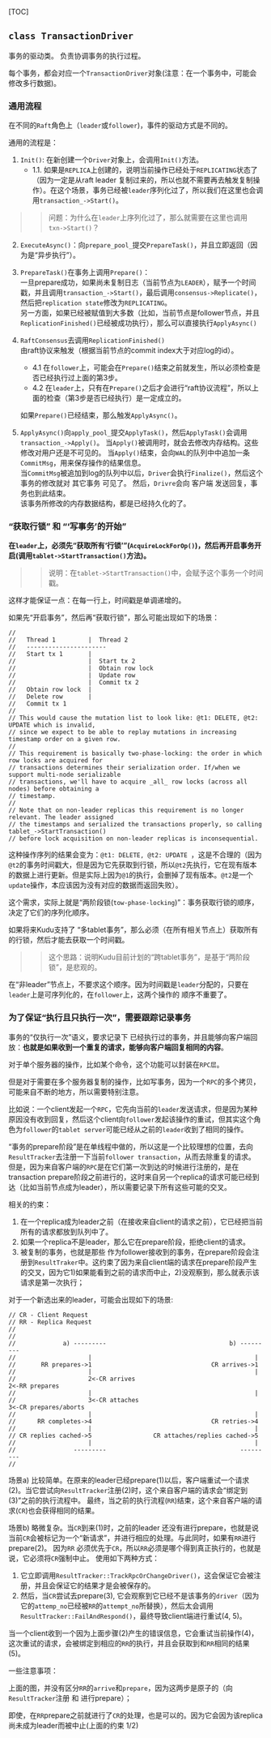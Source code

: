 [TOC]

## `class TransactionDriver`

事务的驱动类。 负责协调事务的执行过程。

每个事务，都会对应一个`TransactionDriver`对象(注意：在一个事务中，可能会修改多行数据)。

### 通用流程

在不同的`Raft`角色上（`leader`或`follower`)，事件的驱动方式是不同的。

通用的流程是：
1. `Init()`: 在新创建一个`Driver`对象上，会调用`Init()`方法。
    + 1.1. 如果是`REPLICA`上创建的，说明当前操作已经处于`REPLICATING`状态了（因为一定是从raft leader 复制过来的，所以也就不需要再去触发复制操作）。在这个场景，事务已经被`leader`序列化过了，所以我们在这里也会调用`transaction_->Start()`。

>> 问题：为什么在`leader`上序列化过了，那么就需要在这里也调用 `txn->Start()`？

2. `ExecuteAsync()`：向`prepare_pool_`提交`PrepareTask()`，并且立即返回（因为是“异步执行”）。
3. `PrepareTask()`在事务上调用`Prepare()`：  
    一旦prepare成功，如果尚未复制日志（当前节点为`LEADER`），赋予一个时间戳，并且调用`transaction_->Start()`，最后调用`consensus->Replicate()`，然后把`replication state`修改为`REPLICATING`。  
    另一方面，如果已经被赋值到大多数（比如，当前节点是follower节点，并且`ReplicationFinished()`已经被成功执行），那么可以直接执行`ApplyAsync()`
4. `RaftConsensus`去调用`ReplicationFinished()`  
    由raft协议来触发（根据当前节点的commit index大于对应log的id）。
    + 4.1  在`follower`上，可能会在`Prepare()`结束之前就发生，所以必须检查是否已经执行过上面的第3步。
    + 4.2  在`leader`上，只有在`Prepare()`之后才会进行“raft协议流程”，所以上面的检查（第3步是否已经执行）是一定成立的。
    
    如果`Prepare()`已经结束，那么触发`ApplyAsync()`。
5. `ApplyAsync()`向`apply_pool_`提交`ApplyTask()`，然后`ApplyTask()`会调用`transaction_->Apply()`。
    当`Apply()`被调用时，就会去修改内存结构。这些修改对用户还是不可见的。 当`Apply()`结束，会向`WAL`的队列中中追加一条`CommitMsg`，用来保存操作的结果信息。  
    当`CommitMsg`被追加到log的队列中以后，`Driver`会执行`Finalize()`，然后这个事务的修改就对 其它事务 可见了。 然后，`Drivre`会向 客户端 发送回复，事务也到此结束。  
    该事务所修改的内存数据结构，都是已经持久化的了。


### “获取行锁” 和 “‘写事务’的开始” 

**在`leader`上，必须先“获取所有‘行锁’”(`AcquireLockForOp()`)，然后再开启事务开启(调用`tablet->StartTransaction()`方法)。**

>> 说明：在`tablet->StartTransaction()`中，会赋予这个事务一个时间戳。

这样才能保证一点：在每一行上，时间戳是单调递增的。

如果先“开启事务”，然后再“获取行锁”，那么可能出现如下的场景：

```
//
//   Thread 1         |  Thread 2
//   ----------------------
//   Start tx 1       |
//                    |  Start tx 2
//                    |  Obtain row lock
//                    |  Update row
//                    |  Commit tx 2
//   Obtain row lock  |
//   Delete row       |
//   Commit tx 1
//
// This would cause the mutation list to look like: @t1: DELETE, @t2: UPDATE which is invalid,
// since we expect to be able to replay mutations in increasing timestamp order on a given row.
//
// This requirement is basically two-phase-locking: the order in which row locks are acquired for
// transactions determines their serialization order. If/when we support multi-node serializable
// transactions, we'll have to acquire _all_ row locks (across all nodes) before obtaining a
// timestamp.
//
// Note that on non-leader replicas this requirement is no longer relevant. The leader assigned
// the timestamps and serialized the transactions properly, so calling tablet_->StartTransaction()
// before lock acquisition on non-leader replicas is inconsequential.
```

这种操作序列的结果会变为：`@t1: DELETE, @t2: UPDATE `，这是不合理的（因为`@t2`的事务时间戳大，但是因为它先获取到行锁，所以`@t2`先执行，它在现有版本的数据上进行更新。但是实际上因为`@1`的执行，会删掉了现有版本。`@t2`是一个`update`操作，本应该因为没有对应的数据而返回失败）。

这个需求，实际上就是“两阶段锁(`tow-phase-locking`)”：事务获取行锁的顺序，决定了它们的序列化顺序。 

如果将来Kudu支持了 “多tablet事务”，那么必须（在所有相关节点上）获取所有的行锁，然后才能去获取一个时间戳。

>> 这个思路：说明Kudu目前计划的“跨tablet事务”，是基于“两阶段锁”，是悲观的。

在“非leader”节点上，不要求这个顺序。因为时间戳是`leader`分配的，只要在`leader`上是可序列化的，在`follower`上，这两个操作的 顺序不重要了。

### 为了保证“执行且只执行一次”，需要跟踪记录事务

事务的“仅执行一次”语义，要求记录下 已经执行过的事务，并且能够向客户端回放：**也就是如果收到一个重复的请求，能够向客户端回复相同的内容**。

对于单个服务器的操作，比如某个命令，这个功能可以封装在`RPC层`。

但是对于需要在多个服务器复制的操作，比如写事务，因为一个`RPC`的多个拷贝，可能来自不断的地方，所以需要特别注意。

比如说：一个client发起一个`RPC`，它先向当前的`leader`发送请求，但是因为某种原因没有收到回复，然后这个client向`follower`发起该操作的重试，但其实这个角色为`follower`的`tablet server`可能已经从之前的`leader`收到了相同的操作。

“事务的prepare阶段”是在单线程中做的，所以这是一个比较理想的位置，去向`ResultTracker`去注册一下当前`follower transaction`，从而去除重复的请求。 但是，因为来自客户端的`RPC`是在它们第一次到达的时候进行注册的，是在 transaction prepare阶段之前进行的，这时来自另一个replica的请求可能已经到达（比如当前节点成为leader），所以需要记录下所有这些可能的交叉。

相关的约束：
1. 在一个replica成为leader之前（在接收来自client的请求之前），它已经把当前所有的请求都放到队列中了。
2. 如果一个replica不是leader，那么它在prepare阶段，拒绝client的请求。
3. 被复制的事务，也就是那些 作为follower接收到的事务，在prepare阶段会注册到`ResultTraker`中。这约束了因为来自client端的请求在prepare阶段产生的交叉，因为它1)如果能看到之前的请求而中止，2)没观察到，那么就表示该请求是第一次执行；

对于一个新选出来的leader，可能会出现如下的场景: 

```
// CR - Client Request
// RR - Replica Request
//
//
//             a) ---------                                  b) ---------
//                    |                                             |
//       RR prepares->1                                 CR arrives->1
//                    |                                             |
//                    2<-CR arrives                                 2<-RR prepares
//                    |                                             |
//                    3<-CR attaches                                3<-CR prepares/aborts
//                    |                                             |
//      RR completes->4                                 CR retries->4
//                    |                                             |
// CR replies cached->5                 CR attaches/replies cached->5
//                    |                                             |
//                ---------                                     ---------
//
```

场景a) 比较简单。在原来的leader已经prepare(1)以后，客户端重试一个请求(2)。当它尝试向`ResultTracker`注册(2)时，这个来自客户端的请求会“绑定到(3)”之前的执行流程中。 最终，当之前的执行流程(`RR`)结束，这个来自客户端的请求(`CR`)也会获得相同的结果。

场景b) 略微复杂。当`CR`到来(1)时，之前的leader 还没有进行prepare，也就是说当前`CR`会被标记为一个“新请求”，并进行相应的处理。与此同时，如果有`RR`进行prepare(2)。 因为`RR` 必须优先于`CR`，所以`RR`必须是哪个得到真正执行的，也就是说，它必须将`CR`强制中止。  使用如下两种方式：  
1. 它立即调用`ResultTracker::TrackRpcOrChangeDriver()`，这会保证它会被注册，并且会保证它的结果才是会被保存的。
2. 然后，当`CR`尝试去prepare(3), 它会观察到它已经不是该事务的`driver`（因为它的`attemp_no`已经被`RR`的`attempt_no`所替换），然后太会调用`ResultTracker::FailAndRespond()`，最终导致client端进行重试(4, 5)。

当一个client收到一个因为上面步骤(2)产生的错误信息，它会重试当前操作(4)，这次重试的请求，会被绑定到相应的`RR`的执行，并且会获取到和`RR`相同的结果(5)。

一些注意事项：

上面的图，并没有区分`RR`的`arrive`和`prepare`，因为这两步是原子的（向`ResultTracker`注册 和 进行prepare）；

即使，在`RR`prepare之前就进行了`CR`的处理，也是可以的。因为它会因为该replica尚未成为leader而被中止(上面的约束 1/2)



